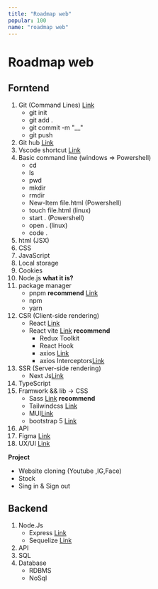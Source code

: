 ```yaml
---
title: "Roadmap web"
popular: 100
name: "roadmap web"
---
```


# Roadmap web

## Forntend

1. Git (Command Lines) [Link](https://git-scm.com/)
   - git init
   - git add .
   - git commit -m "\_\_"
   - git push
1. Git hub [Link](https://github.com/)
1. Vscode shortcut [Link](https://www.desuvit.com/11-vscode-keyboard-shortcuts-that-will-boost-your-productivity/)
1. Basic command line (windows => Powershell)
   - cd
   - ls
   - pwd
   - mkdir
   - rmdir
   - New-Item file.html (Powershell)
   - touch file.html (linux)
   - start . (Powershell)
   - open . (linux)
   - code .
1. html (JSX)
1. CSS
1. JavaScript
1. Local storage
1. Cookies
1. Node.js **what it is?**
1. package manager
   - pnpm **recommend** [Link](https://pnpm.io/)
   - npm
   - yarn
1. CSR (Client-side rendering)
   - React [Link](https://reactjs.org/)
   - React vite [Link](https://vitejs.dev/) **recommend**
     - Redux Toolkit
     - React Hook
     - axios [Link](https://axios-http.com/docs/intro)
     - axios Interceptors[Link](https://axios-http.com/docs/interceptors)
1. SSR (Server-side rendering)
   - Next Js[Link](https://nextjs.org/)
1. TypeScript
1. Framwork && lib -> CSS
   - Sass [Link](https://sass-lang.com/) **recommend**
   - Tailwindcss [Link](https://tailwindcss.com/)
   - MUI[Link](https://mui.com/)
   - bootstrap 5 [Link](https://getbootstrap.com/docs/5.0/getting-started/introduction/)
1. API
1. Figma [Link](https://www.figma.com/)
1. UX/UI [Link](https://m3.material.io/)

**Project**

- Website cloning (Youtube ,IG,Face)
- Stock
- Sing in & Sign out

## Backend

1. Node.Js
   - Express [Link](https://expressjs.com/)
   - Sequelize [Link](https://sequelize.org/)
1. API
1. SQL
1. Database
   - RDBMS
   - NoSql

